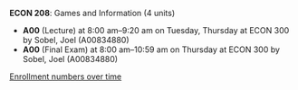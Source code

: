 **ECON 208**: Games and Information (4 units)

- **A00** (Lecture) at 8:00 am–9:20 am on Tuesday, Thursday at ECON 300 by Sobel, Joel (A00834880)
- **A00** (Final Exam) at 8:00 am–10:59 am on Thursday at ECON 300 by Sobel, Joel (A00834880)

[Enrollment numbers over time](./ECON208.tsv)
